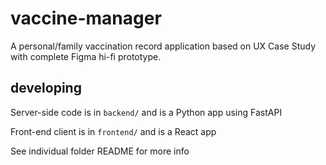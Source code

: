 # vaccine-manager
A personal/family vaccination record application based on UX Case Study with complete Figma hi-fi prototype. 

## developing

Server-side code is in `backend/` and is a Python app using FastAPI

Front-end client is in `frontend/` and is a React app

See individual folder README for more info
